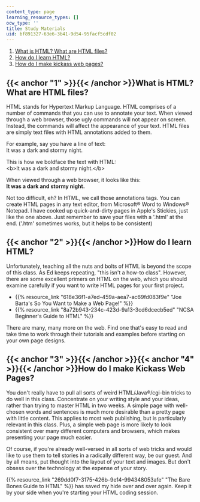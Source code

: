 ```yaml
---
content_type: page
learning_resource_types: []
ocw_type: ''
title: Study Materials
uid: bf891327-63e6-3b41-9d54-95facf5cdf02
---
```


1.  [What is HTML? What are HTML files?](#1)
2.  [How do I learn HTML?](#2)
3.  [How do I make kickass web pages?](#3)

{{< anchor "1" >}}{{< /anchor >}}What is HTML? What are HTML files?
-------------------------------------------------------------------

HTML stands for Hypertext Markup Language. HTML comprises of a number of commands that you can use to annotate your text. When viewed through a web browser, those ugly commands will not appear on screen. Instead, the commands will affect the appearance of your text. HTML files are simply text files with HTML annotations added to them.

For example, say you have a line of text:  
It was a dark and stormy night.

This is how we boldface the text with HTML:  
\<b>It was a dark and stormy night.\</b>

When viewed through a web browser, it looks like this:  
**It was a dark and stormy night.**

Not too difficult, eh? In HTML, we call those annotations tags. You can create HTML pages in any text editor, from Microsoft® Word to Windows® Notepad. I have cooked up quick-and-dirty pages in Apple's Stickies, just like the one above. Just remember to save your files with a '.html' at the end. ('.htm' sometimes works, but it helps to be consistent)

{{< anchor "2" >}}{{< /anchor >}}How do I learn HTML?
-----------------------------------------------------

Unfortunately, teaching all the nuts and bolts of HTML is beyond the scope of this class. As Ed keeps repeating, "this isn't a how-to class". However, there are some excellent primers on HTML on the web, which you should examine carefully if you want to write HTML pages for your first project.

*   {{% resource_link "618e36f1-a7ed-459a-aea7-ac69fd083f9e" "Joe Barta's So You Want to Make a Web Page!" %}}
*   {{% resource_link "8a72b943-234c-423d-9a13-3cd6dcecb5ed" "NCSA Beginner's Guide to HTML" %}}

There are many, many more on the web. Find one that's easy to read and take time to work through their tutorials and examples before starting on your own page designs.

{{< anchor "3" >}}{{< /anchor >}}{{< anchor "4" >}}{{< /anchor >}}How do I make Kickass Web Pages?
--------------------------------------------------------------------------------------------------

You don't really have to pull all sorts of weird HTML/Java®/cgi-bin tricks to do well in this class. Concentrate on your writing style and your ideas, rather than trying to master HTML in two weeks. A simple page with well-chosen words and sentences is much more desirable than a pretty page with little content. This applies to most web publishing, but is particularly relevant in this class. Plus, a simple web page is more likely to look consistent over many different computers and browsers, which makes presenting your page much easier.

Of course, if you're already well-versed in all sorts of web tricks and would like to use them to tell stories in a radically different way, be our guest. And by all means, put thought into the layout of your text and images. But don't obsess over the technology at the expense of your story.

{{% resource_link "269dd0f7-3175-426b-9e14-994348053afe" "The Bare Bones Guide to HTML" %}} has saved my hide over and over again. Keep it by your side when you're starting your HTML coding session.